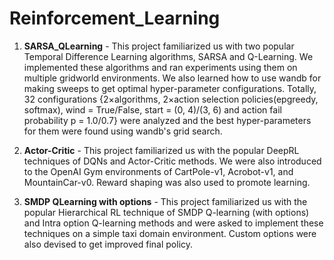 # Reinforcement_Learning

1) **SARSA_QLearning** - This project familiarized us with two popular Temporal Difference Learning algorithms, SARSA
and Q-Learning. We implemented these algorithms and ran experiments using them on multiple
gridworld environments. We also learned how to use wandb for making sweeps to get optimal
hyper-parameter configurations. Totally, 32 configurations {2×algorithms, 2×action selection policies(epgreedy, softmax), wind = True/False, start = (0, 4)/(3, 6) and action fail probability p = 1.0/0.7} were analyzed and the best hyper-parameters
for them were found using wandb's grid search.

2) **Actor-Critic** - This project familiarized us with the popular DeepRL techniques of DQNs and Actor-Critic methods. We were also introduced to the OpenAI Gym environments of CartPole-v1, Acrobot-v1, and MountainCar-v0. Reward shaping was also used to promote learning.

3) **SMDP QLearning with options** -  This project familiarized us with the popular Hierarchical RL technique of SMDP Q-learning (with options) and Intra option Q-learning methods and were asked to implement these techniques on a simple taxi domain environment. Custom options were also devised to get improved final policy.
